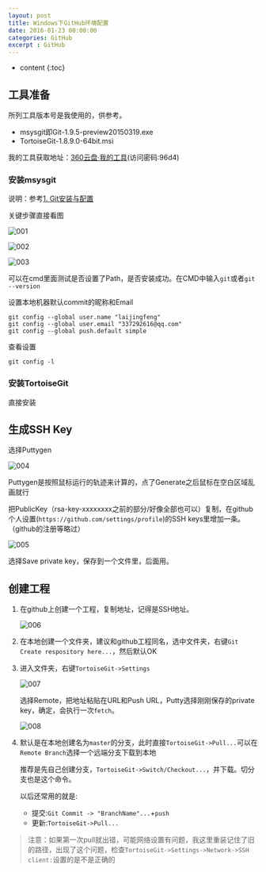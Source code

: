 ```yaml
---
layout: post
title: Windows下GitHub环境配置
date: 2016-01-23 00:00:00
categories: GitHub
excerpt : GitHub
---
```


* content
{:toc}

## 工具准备

所列工具版本号是我使用的，供参考。

- msysgit即Git-1.9.5-preview20150319.exe
- TortoiseGit-1.8.9.0-64bit.msi

我的工具获取地址：[360云盘·我的工具](https://yunpan.cn/crx4EiiNVFGRM)(访问密码:96d4)

### 安装msysgit

说明：参考[1. Git安装与配置](http://blog.csdn.net/renfufei/article/details/41647875)

关键步骤直接看图

![001](/assets/blog-images/2016-01/001.png)

![002](/assets/blog-images/2016-01/002.png)

![003](/assets/blog-images/2016-01/003.png)

可以在cmd里面测试是否设置了Path，是否安装成功。在CMD中输入`git`或者`git --version`

设置本地机器默认commit的昵称和Email

	git config --global user.name "laijingfeng"  
	git config --global user.email "337292616@qq.com"  
	git config --global push.default simple

查看设置

	git config -l

### 安装TortoiseGit

直接安装

## 生成SSH Key

选择Puttygen

![004](/assets/blog-images/2016-01/004.png)

Puttygen是按照鼠标运行的轨迹来计算的，点了Generate之后鼠标在空白区域乱画就行

把PublicKey（rsa-key-xxxxxxxx之前的部分/好像全部也可以）复制，在github个人设置(`https://github.com/settings/profile`)的SSH keys里增加一条。（github的注册等略过）

![005](/assets/blog-images/2016-01/005.png)

选择Save private key，保存到一个文件里，后面用。

## 创建工程

1. 在github上创建一个工程，复制地址，记得是SSH地址。

	![006](/assets/blog-images/2016-01/006.png)

1. 在本地创建一个文件夹，建议和github工程同名，选中文件夹，右键`Git Create respository here...`，然后默认OK

1. 进入文件夹，右键`TortoiseGit->Settings`

	![007](/assets/blog-images/2016-01/007.png)

	选择Remote，把地址粘贴在URL和Push URL，Putty选择刚刚保存的private key，确定，会执行一次`fetch`。

	![008](/assets/blog-images/2016-01/008.png)

1. 默认是在本地创建名为`master`的分支，此时直接`TortoiseGit->Pull...`可以在`Remote Branch`选择一个远端分支下载到本地
	
	推荐是先自己创建分支，`TortoiseGit->Switch/Checkout...`，并下载。切分支也是这个命令。
	
	以后还常用的就是:
	
	- 提交:`Git Commit -> "BranchName"...`+`push`
	- 更新:`TortoiseGit->Pull...`

> 注意：如果第一次pull就出错，可能网络设置有问题，我这里重装记住了旧的路径，出现了这个问题，检查`TortoiseGit->Settings->Network->SSH client:`设置的是不是正确的

